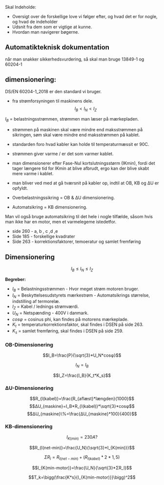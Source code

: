 Skal Indeholde: 

* Oversigt over de forskellige love vi følger efter, og hvad det er for nogle, og hvad de indeholder
* Udsnit fra dem som er vigtige at kunne. 
* Hvordan man navigerer bøgerne.



## Automatikteknisk dokumentation

når man snakker sikkerhedsvurdering, så skal man bruge 13849-1 og 60204-1

## dimensionering: 
DS/EN 60204-1_2018 er den standard vi bruger.

* fra strømforsyningen til maskinens dele. 
$$I_B < I_{N} < I_Z$$

$I_B$ = belastningsstrømmen, strømmen man læser på mærkepladen.

* strømmen på maskinen skal være mindre end maksstrømmen på sikringen, søm skal være mindre end maksstrømmen på kablet. 

* standarden foro hvad kabler kan holde til temperaturmæssit er 90C. 
* strømmen giver varme / er det som varmer kablet. 

* man dimensionerer efter Fase-Nul kortslutningsstørm (IKmin), fordi det tager længere tid for IKmin at blive afbrudt, ergo kan der blive skabt mere varme i kablet. 

* man bliver ved med at gå tværsnit på kabler op, indtil at OB, KB og ΔU er opfyldt. 

* Overbelastningssikring = OB & ΔU dimensionering.
* Automatsikring = KB dimensionering. 

Man vil også bruge automatsikring til det hele i nogle tilfælde, såsom hvis man ikke har en motor, men et varmelegeme istedetfor. 

* side 260 - a, b , c ,d ,e 
* Side 185 - forskellige kvadrater
* Side 263 - korrektionsfaktorer, temoeratur og samlet fremføring

## Dimensionering
$$I_B\le I_N\le I_Z$$

**Begreber:**
* $I_B$ = Belastningsstrømmen - Hvor meget strøm motoren bruger. 
* $I_N$ = Beskyttelsesudstyrets mærkestrøm - Automatsikrings størrelse, indstilling af termorelæ.
* $I_Z$ = Kabel / lednings strømværdi. 
* $U_N$ = Netspænding - 400V i danmark. 
* $cosφ$ = cosinus phi, kan findes på motorens mærkeplade. 
* $K_t$ = temperaturkorrektionsfaktor, skal findes i DSEN på side 263.
*  $K_s$ = samlet fremføring, skal findes i DSEN på side 259. 

### OB-Dimensionering

$$I_B=\frac{P}{\sqrt{3}*U_N*cosφ}$$

$$I_N=I_B$$ 

$$I_Z=\frac{I_B}{K_t*K_s}$$



### ΔU-Dimensionering
$$R_{l(kabel)}=\frac{R_{aflæst}*længden}{1000}$$
$$ΔU_{maskine}=I_B*R_{l(kabel)}*\sqrt{3}*cosφ$$
$$ΔU_{maskine}\%=\frac{ΔU_{maskine}*100}{400}$$

### KB-dimensionering

$$I_{K(min)}=230A?$$

$$R_{l(net-min)}=\frac{U_N}{\sqrt{3}*I_{K(min)}}$$

$$ΣR_l=R_{l(net-min)}+(R_{l(kabel)}*2*1,5)$$

$$I_{K(min-motor)}=\frac{U_N}{\sqrt{3}*ΣR_l}$$

$$T_k=\bigg(\frac{K*s}{I_{K(min-motor)}}\bigg)^2$$